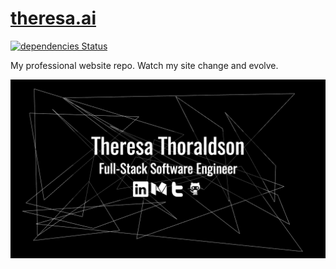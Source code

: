 # [theresa.ai](theresa.ai)
[![dependencies Status](https://david-dm.org/tthoraldson/theresa.ai/status.svg)](https://david-dm.org/tthoraldson/theresa.ai)

My professional website repo. Watch my site change and evolve.

![Website Example](/photos/example.png)
